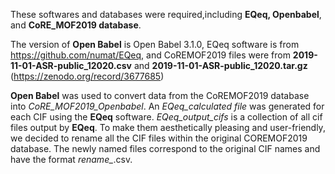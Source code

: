 
These softwares and databases were required,including **EQeq, Openbabel**, and **CoRE_MOF2019 database**.

The version of **Open Babel** is Open Babel 3.1.0, EQeq software is from https://github.com/numat/EQeq, and CoREMOF2019 files were from **2019-11-01-ASR-public_12020.csv** and **2019-11-01-ASR-public_12020.tar.gz** (https://zenodo.org/record/3677685)

**Open Babel** was used to convert data from the CoREMOF2019 database into *CoRE_MOF2019_Openbabel*. An *EQeq_calculated file* was generated for each CIF using the **EQeq** software. *EQeq_output_cifs* is a collection of all cif files output by **EQeq**. To make them aesthetically pleasing and user-friendly, we decided to rename all the CIF files within the original COREMOF2019 database. The newly named files correspond to the original CIF names and have the format *rename_*.csv.
